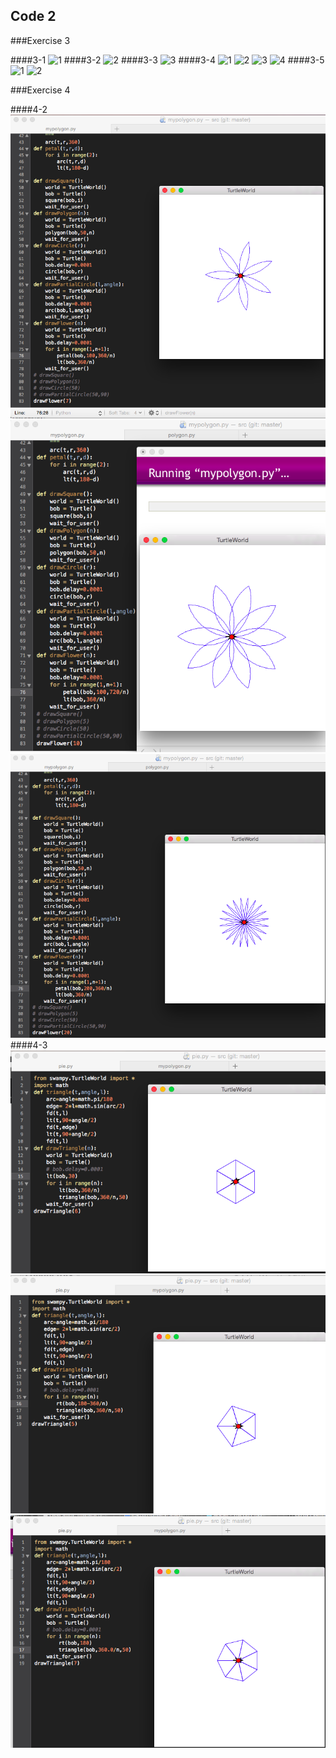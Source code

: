 ## Code 2

###Exercise 3

####3-1
![1](pic/ex3_1.png)
####3-2
![2](pic/ex3_2.png)
####3-3
![3](pic/ex3_3.png)
####3-4
![1](pic/ex3_4_1.png)
![2](pic/ex3_4_2.png)
![3](pic/ex3_4_3_4.png)
![4](pic/ex3_4_5.png)
####3-5
![1](pic/ex3_5_1.png)
![2](pic/ex3_5_2.png)


###Exercise 4

####4-2
![1](pic/ex4_4_2_1.png)
![2](pic/ex4_4_2_2.png)
![3](pic/ex4_4_2_3.png)
####4-3
![1](pic/ex4_4_3_1.png)
![2](pic/ex4_4_3_2.png)
![3](pic/ex4_4_3_3.png)